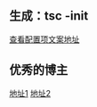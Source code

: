 ## 生成：tsc -init
[查看配置项文案地址](https://www.tslang.cn/docs/handbook/compiler-options.html)

## 优秀的博主
[地址1](https://juejin.cn/post/6872111128135073806#heading-8)
[地址2](https://jkchao.github.io/typescript-book-chinese/project/compilationContext.html#tsconfig-json)
